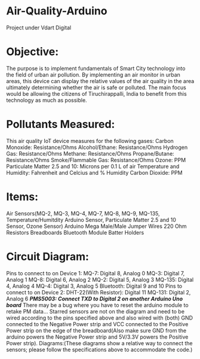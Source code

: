 # Air-Quality-Arduino
Project under Vdart Digital

# Objective: 
The purpose is to implement fundamentals of Smart City technology into the field of urban air pollution. By implementing an air monitor in urban areas, this device can display the relative values of the air quality in the area ultimately determining whether the air is safe or polluted. The main focus would be allowing the citizens of Tiruchirappalli, India to benefit from this technology as much as possible.

# Pollutants Measured:
This air quality IoT device measures for the following gases:
Carbon Monoxide: Resistance/Ohms
Alcohol/Ethane: Resistance/Ohms
Hydrogen Gas: Resistance/Ohms
Methane: Resistance/Ohms
Propane/Butane: Resistance/Ohms
Smoke/Flammable Gas: Resistance/Ohms
Ozone: PPM
Particulate Matter 2.5 and 10: Microns per 0.1 L of air
Temperature and Humidity: Fahrenheit and Celcius and % Humidity
Carbon Dioxide: PPM

# Items:
Air Sensors(MQ-2, MQ-3, MQ-4, MQ-7, MQ-8, MQ-9, MQ-135, Temperature/Humitdity Arduino Sensor, Particulate Matter 2.5 and 10 Sensor, Ozone Sensor)
Arduino Mega
Male/Male Jumper Wires
220 Ohm Resistors
Breadboards
Bluetooth Module
Batter Holders

# Circuit Diagram:
Pins to connect to on Device 1:
MQ-7: Digital 8, Analog 0
MQ-3: Digital 7, Analog 1
MQ-8: Digital 6, Analog 2
MQ-2: Digital 5, Analog 3
MQ-135: Digital 4, Analog 4
MQ-4: Digital 3, Analog 5
Bluetooth: Digital 9 and 10
Pins to connect to on Device 2:
DHT-22(With Resistor): Digital 11
MQ-131: Digital 2, Analog 6
***PMS5003: Connect TXD to Digital 2 on another Arduino Uno board***
There may be a bug where you have to reset the arduino module to retake PM data...
Starred sensors are not on the diagram and need to be wired according to the pins specified above and also wired with (both) GND connected to the Negative Power strip and VCC connected to the Positive Power strip on the edge of the breadboard(Also make sure GND from the arduino powers the Negative Power strip and 5V/3.3V powers the Positive Power strip).
Diagrams:(These diagrams show a relative way to connect the sensors; please follow the specifications above to accommodate the code.)

